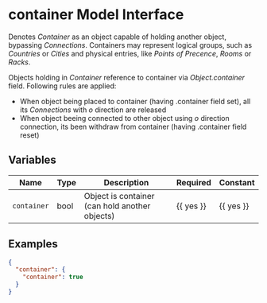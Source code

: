 # container Model Interface

Denotes *Container* as an object capable of holding another object,
bypassing *Connections*. Containers may represent logical groups,
such as *Countries* or *Cities* and physical entries, like
*Points of Precence*, *Rooms* or *Racks*.

Objects holding in *Container* reference to container via *Object.container*
field. Following rules are applied:

* When object being placed to container (having .container field set),
  all its *Connections* with *o* direction are released
* When object beeing connected to other object using *o* direction connection,
  its been withdraw from container (having .container field reset)

## Variables

<!-- table start -->
| Name | Type | Description | Required | Constant |
| --- | --- | --- | --- | --- |
| `container` | bool | Object is container (can hold another objects) | {{ yes }} | {{ yes }} |

<!-- table end -->

## Examples

```json
{
  "container": {
    "container": true
  }
}
```
